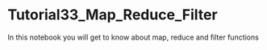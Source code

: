 # Tutorial33_Map_Reduce_Filter
In this notebook you will get to know about map, reduce and filter functions
